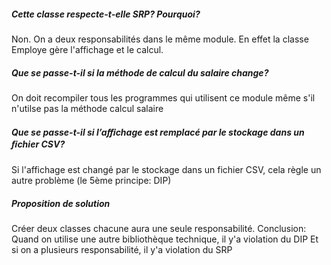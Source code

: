##### Cette classe respecte-t-elle SRP? Pourquoi?

Non. On a deux responsabilités dans le même module. En effet la classe Employe gère l'affichage et le calcul.

##### Que se passe-t-il si la méthode de calcul du salaire change? 

On doit recompiler tous les programmes qui utilisent ce module même s'il n'utilse pas la méthode calcul salaire

##### Que se passe-t-il si l’aﬃchage est remplacé par le stockage dans un ﬁchier CSV?

Si l'affichage est changé par le stockage dans un fichier CSV, cela règle un autre problème (le 5ème principe: DIP)


##### Proposition de solution

Créer deux classes
chacune aura une seule responsabilité.
Conclusion: Quand on utilise une autre bibliothèque technique, il y'a violation du DIP
Et si on a plusieurs responsabilité, il y'a violation du SRP


